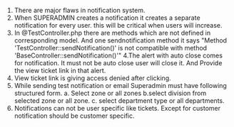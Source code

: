 1. There are major flaws in notification system.
2. When SUPERADMIN creates a notification it creates a separate notification for every user. this will be critical when users will increase.
3. In @TestController.php there are methods which are not defined in corresponding model. And one sendnotification method it says "Method 'TestController::sendNotification()' is not compatible with method 'BaseController::sendNotification()'"
4.The alert with auto close comes for notification. It must not be auto close user will close it. And Provide the view ticket link in that alert.
5. View ticket link is giving access denied after clicking.
6. While sending test notification or email Superadmin must have following structured form.
a. Select zone or all zones
b.select division from selected zone or all zone.
c. select department type or all departments.
7. Notifications can not be user specific like tickets. Except for customer notification should be customer specific.
